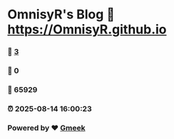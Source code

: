 # OmnisyR's Blog :link: https://OmnisyR.github.io 
### :page_facing_up: [3](https://OmnisyR.github.io/tag.html) 
### :speech_balloon: 0 
### :hibiscus: 65929 
### :alarm_clock: 2025-08-14 16:00:23 
### Powered by :heart: [Gmeek](https://github.com/Meekdai/Gmeek)
